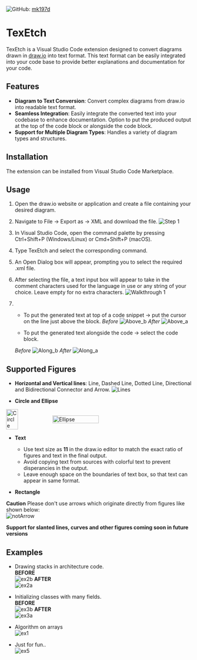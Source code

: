 ![GitHub](https://img.shields.io/badge/GitHub-Profile-black): [mk197d](https://github.com/mk197d)

# TexEtch

TexEtch is a Visual Studio Code extension designed to convert diagrams drawn in [draw.io](https://app.diagrams.net/) into text format. This text format can be easily integrated into your code base to provide better explanations and documentation for your code.

## Features

- **Diagram to Text Conversion**: Convert complex diagrams from draw.io into readable text format.
- **Seamless Integration**: Easily integrate the converted text into your codebase to enhance documentation. Option to put the produced output at the top of the code block or alongside the code block.
- **Support for Multiple Diagram Types**: Handles a variety of diagram types and structures.

## Installation

The extension can be installed from Visual Studio Code Marketplace.

## Usage
1. Open the draw.io website or application and create a file containing your desired diagram.
2. Navigate to File -> Export as -> XML and download the file.
![Step 1](Step1.png)
3. In Visual Studio Code, open the command palette by pressing Ctrl+Shift+P (Windows/Linux) or Cmd+Shift+P (macOS).
4. Type TexEtch and select the corresponding command.
5. An Open Dialog box will appear, prompting you to select the required .xml file.
6. After selecting the file, a text input box will appear to take in the comment characters used for the language in use or any string of your choice. Leave empty for no extra characters.
![Walkthrough 1](walkthrough1.gif)
7.  - To put the generated text at top of a code snippet -> put the cursor on the line just above the block.
    *Before*
    ![Above_b](above_b.png)
    *After*
    ![Above_a](above_a.png)
    
    - To put the generated text alongside the code -> select the code block.

    *Before*
    ![Along_b](along_b.png)
    *After*
    ![Along_a](along_a.png)
 


## Supported Figures

- **Horizontal and Vertical lines**: Line, Dashed Line, Dotted Line, Directional and Bidirectional Connector and Arrow.
![Lines](Lines2.png)

- **Circle and Ellipse**
<div style="display: flex; align-items: center;">
  <img src="Circle.png" alt="Circle" width="25%">
  <img src="Ellipse.png" alt="Ellipse" width="50%">
</div>

- **Text**
    - Use text size as **11** in the draw.io editor to match the exact ratio of figures and text in the final output.
    - Avoid copying text from sources with colorful text to prevent disperancies in the output.
    - Leave enough space on the boundaries of text box, so that text can appear in same format.

- **Rectangle** 

**Caution**
Please don't use arrows which originate directly from figures like shown below:<br>
![notArrow](notArrow.png)

**Support for slanted lines, curves and other figures coming soon in future versions**

## Examples

- Drawing stacks in architecture code.<br>
  **BEFORE**<br>
  ![ex2b](ex2b.png) 
  **AFTER**<br>
  ![ex2a](ex2a.png) 

- Initializing classes with many fields.<br>
  **BEFORE**<br>
  ![ex3b](ex3b.png) 
  **AFTER**<br>
  ![ex3a](ex3a.png)

- Algorithm on arrays<br>
  ![ex1](ex1.png)

- Just for fun..<br>
  ![ex5](ex5.png)